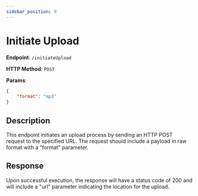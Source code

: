 ```yaml
---
sidebar_position: 9
---
```


# Initiate Upload

**Endpoint**: `/initiateUpload`

**HTTP Method**: `POST`

**Params**: 
``` json
{
    "format": "mp3"
}
```

## Description

This endpoint initiates an upload process by sending an HTTP POST request to the specified URL.
The request should include a payload in raw format with a "format" parameter.

## Response

Upon successful execution, the response will have a status code of 200 and will include a "url" parameter indicating the location for the upload.